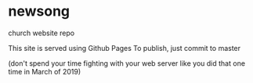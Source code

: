 # newsong
church website repo


This site is served using Github Pages
To publish, just commit to master

(don't spend your time fighting with your web server like you did that one time in March of 2019)
